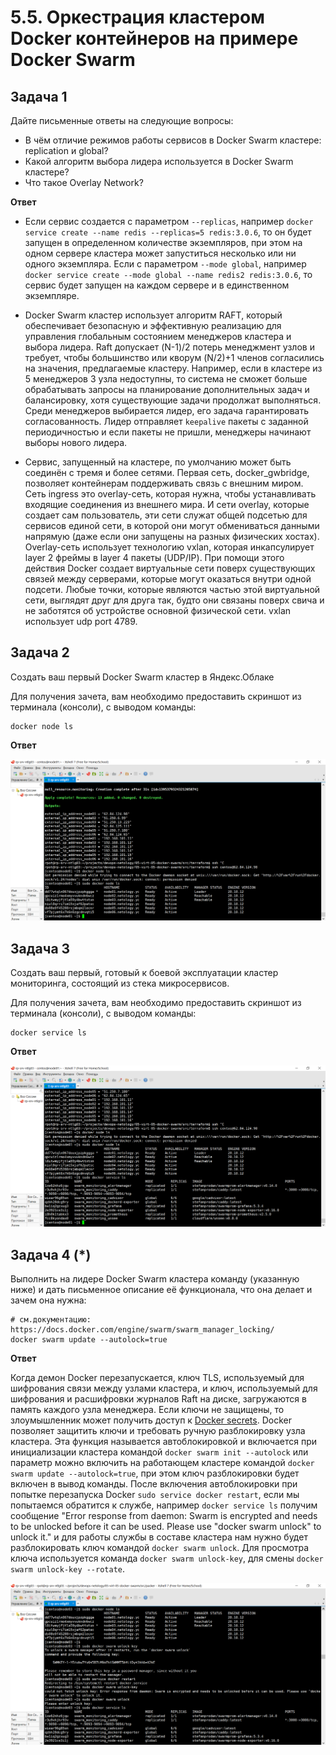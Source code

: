 # 5.5. Оркестрация кластером Docker контейнеров на примере Docker Swarm

## Задача 1

Дайте письменные ответы на следующие вопросы:

- В чём отличие режимов работы сервисов в Docker Swarm кластере: replication и global?
- Какой алгоритм выбора лидера используется в Docker Swarm кластере?
- Что такое Overlay Network?

__Ответ__

- Если сервис создается с параметром `--replicas`, например `docker service create --name redis --replicas=5 redis:3.0.6`, то он будет запущен в определенном количестве экземпляров, при этом на одном сервере кластера может запуститься несколько или ни одного экземпляра. Если с параметром `--mode global`, например `docker service create --mode global --name redis2 redis:3.0.6`, то сервис будет запущен на каждом сервере и в единственном экземпляре.

- Docker Swarm кластер использует алгоритм RAFT, который обеспечивает безопасную и эффективную реализацию для управления глобальным состоянием менеджеров кластера и выбора лидера. Raft допускает (N-1)/2 потерь менеджмент узлов и требует, чтобы большинство или кворум (N/2)+1 членов согласились на значения, предлагаемые кластеру. Например, если в кластере из 5 менеджеров 3 узла недоступны, то система не сможет больше обрабатывать запросы на планирование дополнительных задач и балансировку, хотя существующие задачи продолжат выполняться. Среди менеджеров выбирается лидер, его задача гарантировать согласованность. Лидер отправляет `keepalive` пакеты с заданной периодичностью и если пакеты не пришли, менеджеры начинают выборы нового лидера.

- Сервис, запущенный на кластере, по умолчанию может быть соединён с тремя и более сетями. Первая сеть, docker_gwbridge, позволяет контейнерам поддерживать связь с внешним миром. Сеть ingress это overlay-сеть, которая нужна, чтобы устанавливать входящие соединения из внешнего мира. И сети overlay, которые создает сам пользователь, эти сети служат общей подсетью для сервисов единой сети, в которой они могут обмениваться данными напрямую (даже если они запущены на разных физических хостах). Overlay-сеть использует технологию vxlan, которая инкапсулирует layer 2 фреймы в layer 4 пакеты (UDP/IP). При помощи этого действия Docker создает виртуальные сети поверх существующих связей между серверами, которые могут оказаться внутри одной подсети. Любые точки, которые являются частью этой виртуальной сети, выглядят друг для друга так, будто они связаны поверх свича и не заботятся об устройстве основной физической сети. vxlan использует udp port 4789.

## Задача 2

Создать ваш первый Docker Swarm кластер в Яндекс.Облаке

Для получения зачета, вам необходимо предоставить скриншот из терминала (консоли), с выводом команды:
```
docker node ls
```

__Ответ__

![Рисунок20](img/20.png)

## Задача 3

Создать ваш первый, готовый к боевой эксплуатации кластер мониторинга, состоящий из стека микросервисов.

Для получения зачета, вам необходимо предоставить скриншот из терминала (консоли), с выводом команды:
```
docker service ls
```

__Ответ__

![Рисунок30](img/30.png)

## Задача 4 (*)

Выполнить на лидере Docker Swarm кластера команду (указанную ниже) и дать письменное описание её функционала, что она делает и зачем она нужна:
```
# см.документацию: https://docs.docker.com/engine/swarm/swarm_manager_locking/
docker swarm update --autolock=true
```

__Ответ__

Когда демон Docker перезапускается, ключ TLS, используемый для шифрования связи между узлами кластера, и ключ, используемый для шифрования и расшифровки журналов Raft на диске, загружаются в память каждого узла менеджера. Если ключи не защищены, то злоумышленник может получить доступ к [Docker secrets](https://docs.docker.com/engine/swarm/secrets/). Docker позволяет защитить ключи и требовать ручную разблокировку узла кластера. Эта функция называется автоблокировкой и включается при инициализации кластера командой `docker swarm init --autolock` или параметр можно включить на работающем кластере командой `docker swarm update --autolock=true`, при этом ключ разблокировки будет включен в вывод команды. После включения автоблокировки при попытке перезапуска Docker `sudo service docker restart`, если мы попытаемся обратится к службе, например `docker service ls` получим сообщение "Error response from daemon: Swarm is encrypted and needs to be unlocked before it can be used. Please use "docker swarm unlock" to unlock it." и для работы службы в составе кластера нам нужно будет разблокировать ключ командой `docker swarm unlock`. Для просмотра ключа используется команда `docker swarm unlock-key`, для смены `docker swarm unlock-key --rotate`.

![Рисунок40](img/40.png)
